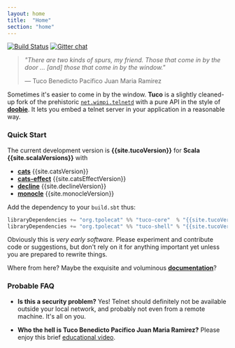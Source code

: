 ```yaml
---
layout: home
title:  "Home"
section: "home"
---
```


[![Build Status](https://travis-ci.org/tpolecat/tuco.svg?branch=master)](https://travis-ci.org/tpolecat/tuco)
[![Gitter chat](https://badges.gitter.im/tpolecat/tuco.png)](https://gitter.im/tpolecat/tuco)

> *"There are two kinds of spurs, my friend. Those that come in by the door … [and] those that come in by the window."*
>
> — Tuco Benedicto Pacifico Juan Maria Ramirez

Sometimes it's easier to come in by the window. **Tuco** is a slightly cleaned-up fork of the prehistoric [`net.wimpi.telnetd`](http://telnetd.sourceforge.net/) with a pure API in the style of [**doobie**](https://github.com/tpolecat/doobie). It lets you embed a telnet server in your application in a reasonable way.

### Quick Start

The current development version is **{{site.tucoVersion}}** for **Scala {{site.scalaVersions}}** with

- [**cats**](http://typelevel.org/cats/) {{site.catsVersion}}
- [**cats-effect**](http://typelevel.org/cats/) {{site.catsEffectVersion}}
- [**decline**](https://github.com/bkirwi/decline) {{site.declineVersion}}
- [**monocle**](http://julien-truffaut.github.io/Monocle/) {{site.monocleVersion}}

Add the dependency to your `build.sbt` thus:

```scala
libraryDependencies += "org.tpolecat" %% "tuco-core"  % "{{site.tucoVersion}}" // either this
libraryDependencies += "org.tpolecat" %% "tuco-shell" % "{{site.tucoVersion}}" // or this, which includes the shell API
```

Obviously this is *very early software.* Please experiment and contribute code or suggestions, but don't rely on it for anything important yet unless you are prepared to rewrite things.

Where from here? Maybe the exquisite and voluminous [**documentation**](/tuco/docs/)?

### Probable FAQ

- **Is this a security problem?** Yes! Telnet should definitely not be available outside your local network, and probably not even from a remote machine. It's all on you.

- **Who the hell is Tuco Benedicto Pacifico Juan Maria Ramirez?** Please enjoy this brief [educational video](https://www.youtube.com/watch?v=p9shpHAh8uc).

